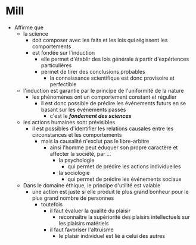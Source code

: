 # Mill

- Affirme que
  - la science
    - doit composer avec les faits et les lois qui régissent les comportements
    - est fondée sur l'induction
        - elle permet d'établir des lois générale à partir d'expériences particulières
        - permet de tirer des conclusions probables
          - la connaissance scientifique est donc provisoire et perfectible
  - l'induction est garantie par le principe de l'uniformité de la nature
    - les phénomènes ont un comportement constant et régulier
      - il est donc possible de prédire les événements futurs en se basant sur les événements passés
        - c'est le ***fondement des sciences***
  - les actions humaines sont prévisibles
    - il est possibles d'identifier les relations causales entre les circonstances et les comportements
      - mais la causalité n'exclut pas le libre-arbitre
        - ainsi l'homme peut éduquer son propre caractère et affecter la société, par …
          - la psychologie
            - qui permet de prédire les actions individuelles
          - la sociologie
            - qui permet de prédire les événements sociaux
  - Dans le domaine éthique, le principe d'utilité est valable
    - une action est juste si elle produit le plus grand bonheur pour le plus grand nombre de personnes
      - toutefois
        - il faut évaluer la qualité du plaisir
          - reconnaître la supériorité des plaisirs intellectuels sur les plaisirs matériels
        - il faut favoriser l'altruisme
          - le plaisir individuel est lié à celui des autres